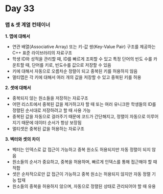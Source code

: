 # Day 33

### 맵 & 셋 계열 컨테이너

**1. 맵에 대해서**

- 연관 배열(Associative Array) 또는 키-값 쌍(Key-Value Pair) 구조를 제공하는 C++ 표준 라이브러리의 자료구조
- 학생 ID와 성적을 관리할 때, ID를 빠르게 조회할 수 있고 특정 단어의 빈도 수를 카운트할 때, 단어를 키로, 빈도수를 값으로 저장할 수 있음
- 키에 대해서 자동으로 오름차순 정렬이 되고 중복된 키를 허용하지 않음
- 멀티맵은 각 키에 대해서 여러 개의 값을 저장할 수 있고 중복된 키를 허용

**2. 셋에 대해서**

- 중복되지 않는 원소들을 저장하는 자료구조
- 어떤 리스트에서 중복된 값을 제거하고자 할 때 또는 여러 유니크한 학생들의 ID를 정렬된 순서대로 저장하려고 할 때 사용 가능
- 중복된 값을 자동으로 걸러주기 때문에 코드가 간단해지고, 정렬이 자동으로 이루어지기 때문에 데이터 순서가 항상 보장됨
- 멀티셋은 중복된 값을 허용하는 자료구조

**3. 벡터와 셋의 차이**

- 벡터는 인덱스로 값 접근이 가능하고 중복 원소도 허용되지만 자동 정렬이 되지 않음
- 원소들의 순서가 중요하고, 중복을 허용하며, 빠르게 인덱스를 통해 접근해야 할 때 적합
- 셋은 순차적으로만 값 접근이 가능하고 중복 원소는 허용되지 않지만 자동 정렬 기능 탑재
- 원소들의 중복을 허용하지 않으며, 자동으로 정렬된 상태로 관리되어야 할 때 유용
